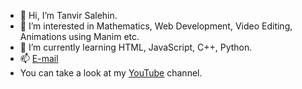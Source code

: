 - 👋 Hi, I’m Tanvir Salehin.
- 👀 I’m interested in Mathematics, Web Development, Video Editing, Animations using Manim etc.
- 🌱 I’m currently learning HTML, JavaScript, C++, Python.
- 📫 [E-mail](tanvirsalehin2988@gmail.com)
- You can take a look at my [YouTube](https://www.youtube.com/channel/UCGpgE3w8sroIJ_Qv9YSltWg) channel.

<!---
TanvirSalehin/TanvirSalehin is a ✨ special ✨ repository because its `README.md` (this file) appears on your GitHub profile.
You can click the Preview link to take a look at your changes.
--->

